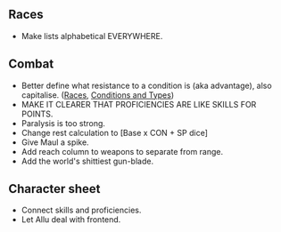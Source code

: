 ## Races
- Make lists alphabetical EVERYWHERE.

## Combat
- Better define what resistance to a condition is (aka advantage), also capitalise. ([Races](races.md), [Conditions and Types](conditions-types.md))
- MAKE IT CLEARER THAT PROFICIENCIES ARE LIKE SKILLS FOR POINTS.
- Paralysis is too strong.
- Change rest calculation to [Base x CON + SP dice]
- Give Maul a spike.
- Add reach column to weapons to separate from range.
- Add the world's shittiest gun-blade.

## Character sheet
- Connect skills and proficiencies.
- Let Allu deal with frontend.
